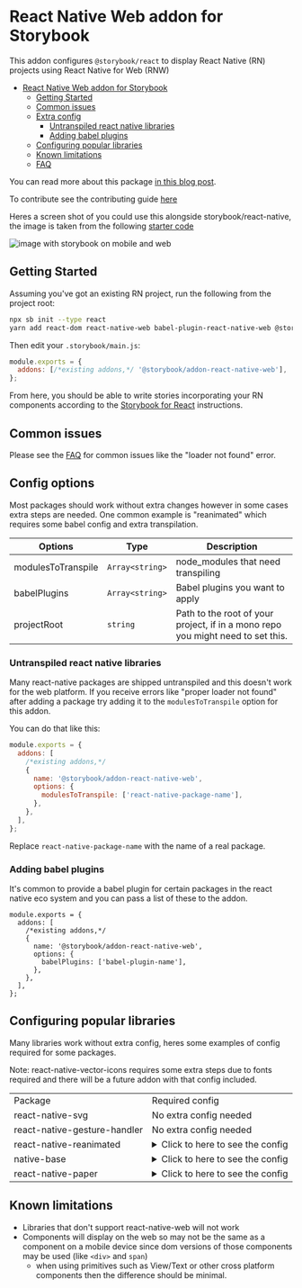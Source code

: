# React Native Web addon for Storybook

This addon configures `@storybook/react` to display React Native (RN) projects using React Native for Web (RNW)

- [React Native Web addon for Storybook](#react-native-web-addon-for-storybook)
  - [Getting Started](#getting-started)
  - [Common issues](#common-issues)
  - [Extra config](#extra-config)
    - [Untranspiled react native libraries](#untranspiled-react-native-libraries)
    - [Adding babel plugins](#adding-babel-plugins)
  - [Configuring popular libraries](#configuring-popular-libraries)
  - [Known limitations](#known-limitations)
  - [FAQ](https://github.com/storybookjs/addon-react-native-web/blob/main/FAQ.md)

You can read more about this package [in this blog post](https://www.dannyhwilliams.co.uk/introducing-react-native-web-storybook).

To contribute see the contributing guide [here](https://github.com/storybookjs/addon-react-native-web/blob/main/CONTRIBUTING.md)

Heres a screen shot of you could use this alongside storybook/react-native, the image is taken from the following [starter code](https://github.com/dannyhw/expo-storybook-starter)

![image with storybook on mobile and web](https://user-images.githubusercontent.com/3481514/145904252-92e3dc1e-591f-410f-88a1-b4250f4ba6f2.png)

## Getting Started

Assuming you've got an existing RN project, run the following from the project root:

```sh
npx sb init --type react
yarn add react-dom react-native-web babel-plugin-react-native-web @storybook/addon-react-native-web --dev
```

Then edit your `.storybook/main.js`:

```js
module.exports = {
  addons: [/*existing addons,*/ '@storybook/addon-react-native-web'],
};
```

From here, you should be able to write stories incorporating your RN components according to
the [Storybook for React](https://storybook.js.org/docs/react/get-started/introduction) instructions.

## Common issues

Please see the [FAQ](https://github.com/storybookjs/addon-react-native-web/blob/main/FAQ.md) for common issues like the "loader not found" error.

## Config options

Most packages should work without extra changes however in some cases extra steps are needed.
One common example is "reanimated" which requires some babel config and extra transpilation.

Options | Type | Description
---------|----------|---------
 modulesToTranspile | `Array<string>` | node_modules that need transpiling
 babelPlugins | `Array<string>` | Babel plugins you want to apply
 projectRoot | `string` | Path to the root of your project, if in a mono repo you might need to set this.  

### Untranspiled react native libraries

Many react-native packages are shipped untranspiled and this doesn't work for the web platform. If you receive errors like "proper loader not found" after adding a package try adding it to the `modulesToTranspile` option for this addon.

You can do that like this:

```js
module.exports = {
  addons: [
    /*existing addons,*/
    {
      name: '@storybook/addon-react-native-web',
      options: {
        modulesToTranspile: ['react-native-package-name'],
      },
    },
  ],
};
```

Replace `react-native-package-name` with the name of a real package.

### Adding babel plugins

It's common to provide a babel plugin for certain packages in the react native eco system and you can pass a list of these
to the addon.

```
module.exports = {
  addons: [
    /*existing addons,*/
    {
      name: '@storybook/addon-react-native-web',
      options: {
        babelPlugins: ['babel-plugin-name'],
      },
    },
  ],
};
```

## Configuring popular libraries

Many libraries work without extra config, heres some examples of config required for some packages.

Note: react-native-vector-icons requires some extra steps due to fonts required and there will be a future addon
with that config included.

<table>
<tr>
<td>Package</td> <td>Required config</td>
</tr>

<tr>
<td>react-native-svg</td>
<td>No extra config needed</td>
</tr>

<tr>
<td>react-native-gesture-handler</td>
<td>No extra config needed</td>
</tr>

<tr>
<td>react-native-reanimated</td> 
<td>

<details>
<summary>
Click to here to see the config
</summary>

```js
module.exports = {
  addons: [
    /*existing addons,*/
    {
      name: '@storybook/addon-react-native-web',
      options: {
        modulesToTranspile: ['react-native-reanimated'],
        babelPlugins: ['react-native-reanimated/plugin'],
      },
    },
  ],
};
```

</details>
</td>
</tr>

<tr>
<td>native-base</td>
<td> 
<details>
<summary>
Click to here to see the config
</summary>
Due to the vector icons dependency add the following

```js
module.exports = {
  addons: [
    /*existing addons,*/
    {
      name: '@storybook/addon-react-native-web',
      options: {
        modulesToTranspile: ['react-native-vector-icons'],
      },
    },
  ],
};
```

</details>
</td>
</tr>

<tr>
<td>react-native-paper</td>
<td> 
<details>
<summary>
Click to here to see the config
</summary>
Due to the vector icons dependency add the following

```js
module.exports = {
  addons: [
    /*existing addons,*/
    {
      name: '@storybook/addon-react-native-web',
      options: {
        modulesToTranspile: ['react-native-vector-icons'],
      },
    },
  ],
};
```

</details>
</td>
</tr>

</table>

## Known limitations

- Libraries that don't support react-native-web will not work
- Components will display on the web so may not be the same as a component on a mobile device since dom versions of those components may be used (like `<div>` and `span`)
  - when using primitives such as View/Text or other cross platform components then the difference should be minimal.
